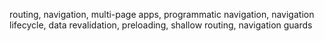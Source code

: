 routing, navigation, multi-page apps, programmatic navigation, navigation lifecycle, data revalidation, preloading, shallow routing, navigation guards